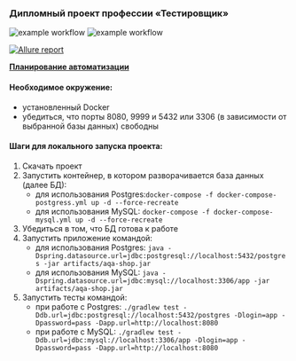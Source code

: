 ### Дипломный проект профессии «Тестировщик» ###

![example workflow](https://github.com/FlyingDog265/NetologyDiploma/actions/workflows/mySQLTestsCI.yml/badge.svg)
![example workflow](https://github.com/FlyingDog265/NetologyDiploma/actions/workflows/postgressTestsCI.yml/badge.svg)

[![Allure report](https://img.shields.io/badge/Allure%20Report-deployed-yellowgreen)](https://flyingdog265.github.io/NetologyDiploma/)

[**Планирование автоматизации**](documentation/Plan.md)

#### Необходимое окружение: ####

* установленный Docker
* убедиться, что порты 8080, 9999 и 5432 или 3306 (в зависимости от выбранной базы данных) свободны

#### Шаги для локального запуска проекта: ####

1. Скачать проект
1. Запустить контейнер, в котором разворачивается база данных (далее БД):
    * для использования Postgres:`docker-compose -f docker-compose-postgress.yml up -d --force-recreate`
    * для использования MySQL: `docker-compose -f docker-compose-mysql.yml up -d --force-recreate`
1. Убедиться в том, что БД готова к работе
1. Запустить приложение командой:
    * для использования
      Postgres: `java -Dspring.datasource.url=jdbc:postgresql://localhost:5432/postgres -jar artifacts/aqa-shop.jar`
    * для использования
      MySQL: `java -Dspring.datasource.url=jdbc:mysql://localhost:3306/app -jar artifacts/aqa-shop.jar`
1. Запустить тесты командой:
    * при работе с
      Postgres: `./gradlew test -Ddb.url=jdbc:postgresql://localhost:5432/postgres -Dlogin=app -Dpassword=pass -Dapp.url=http://localhost:8080`
    * при работе с
      MySQL: `./gradlew test -Ddb.url=jdbc:mysql://localhost:3306/app -Dlogin=app -Dpassword=pass -Dapp.url=http://localhost:8080`
